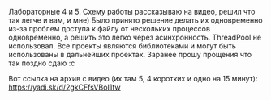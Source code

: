 ﻿Лабораторные 4 и 5.
Схему работы рассказываю на видео, решил что так легче и вам, и мне)
Было принято решение делать их одновременно из-за проблем доступа к файлу от нескольких процессов одновременно, а решить это легко через асинхронность. ThreadPool не использовал. Все проекты являются библиотеками и могут быть использованы в дальнейших проектах. Заранее прошу прощения что так поздно сдаю :с

Вот ссылка на архив с видео (их там 5, 4 коротких и одно на 15 минут):
https://yadi.sk/d/2gkCFfsVBoI1tw

